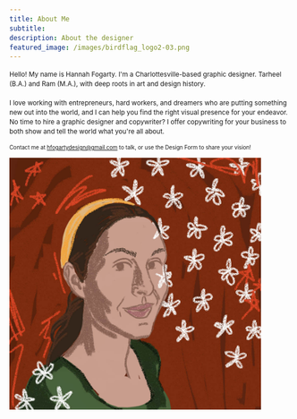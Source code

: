 ```yaml
---
title: About Me
subtitle:
description: About the designer
featured_image: /images/birdflag_logo2-03.png
---
```

<small> Hello! My name is Hannah Fogarty. I'm a Charlottesville-based graphic designer. Tarheel (B.A.) and Ram (M.A.), with deep roots in art and design history.
<br>
<br>
I love working with entrepreneurs, hard workers, and dreamers who are putting something new out into the world, and I can help you find the right visual presence for your endeavor. No time to hire a graphic designer and copywriter? I offer copywriting for your business to both show and tell the world what you're all about.  

<small> Contact me at hfogartydesign@gmail.com to talk, or use the Design Form to share your vision! 


<img src="/images/portrait.jpg" width="450">

